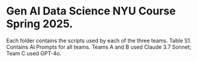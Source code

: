 # Gen AI Data Science NYU Course Spring 2025.
Each folder contains the scripts used by each of the three teams.
Table S1. Contains AI Prompts for all teams. Teams A and B used Claude 3.7 Sonnet; Team C used GPT-4o.
